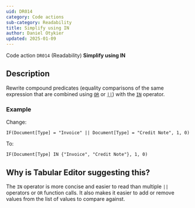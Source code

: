 ```yaml
---
uid: DR014
category: Code actions
sub-category: Readability
title: Simplify using IN
author: Daniel Otykier
updated: 2025-01-09
---
```


Code action `DR014` (Readability) **Simplify using IN**

## Description

Rewrite compound predicates (equality comparisons of the same expression that are combined using [`OR`](https://dax.guide/OR) or [`||`](https://dax.guide/op/or/)) with the [`IN`](https://dax.guide/IN) operator.

### Example

Change:
```dax
IF(Document[Type] = "Invoice" || Document[Type] = "Credit Note", 1, 0)
```

To:
```dax
IF(Document[Type] IN {"Invoice", "Credit Note"}, 1, 0)
```

## Why is Tabular Editor suggesting this?

The `IN` operator is more concise and easier to read than multiple `||` operators or `OR` function calls. It also makes it easier to add or remove values from the list of values to compare against.